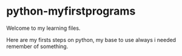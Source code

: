# python-myfirstprograms

Welcome to my learning files.

Here are my firsts steps on python, my base to use always i needed remember of something.
